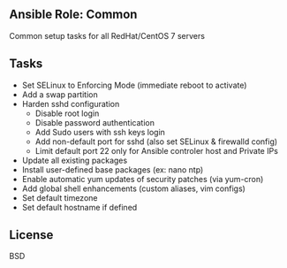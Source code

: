 ## Ansible Role: Common
Common setup tasks for all RedHat/CentOS 7 servers

## Tasks
* Set SELinux to Enforcing Mode (immediate reboot to activate)
* Add a swap partition
* Harden sshd configuration
  * Disable root login
  * Disable password authentication
  * Add Sudo users with ssh keys login
  * Add non-default port for sshd (also set SELinux & firewalld config)
  * Limit default port 22 only for Ansible controler host and Private IPs
* Update all existing packages
* Install user-defined base packages (ex: nano ntp)
* Enable automatic yum updates of security patches (via yum-cron)
* Add global shell enhancements (custom aliases, vim configs)
* Set default timezone
* Set default hostname if defined

## License
BSD
